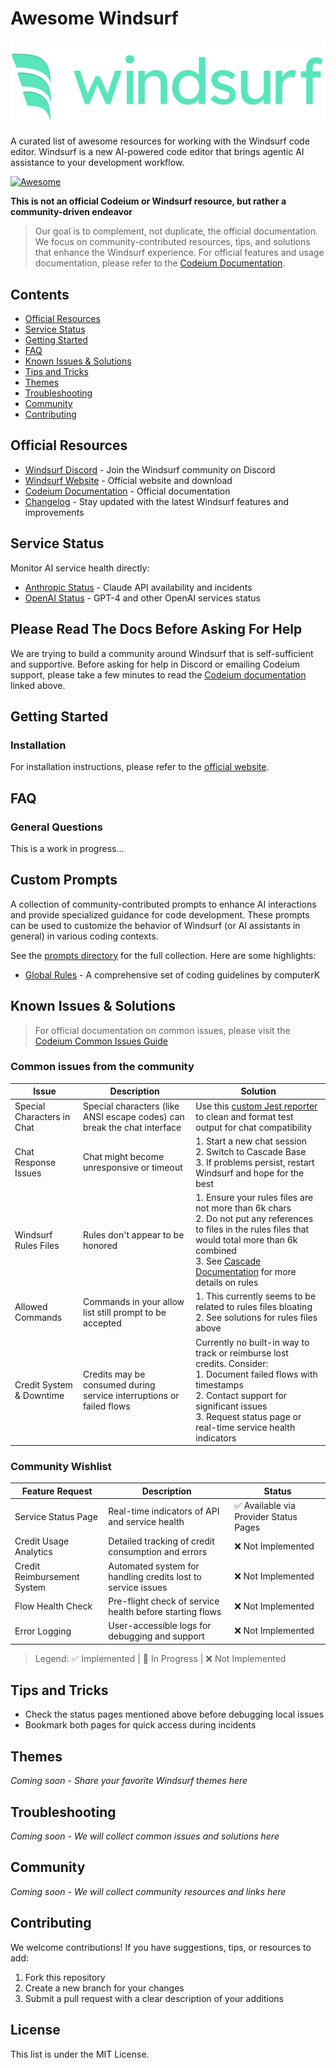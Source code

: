 # Awesome Windsurf

![alt text](windsurf_logo_wordmark.png)

A curated list of awesome resources for working with the Windsurf code editor. Windsurf is a new AI-powered code editor that brings agentic AI assistance to your development workflow.

[![Awesome](https://awesome.re/badge.svg)](https://awesome.re)

**This is not an official Codeium or Windsurf resource, but rather a community-driven endeavor**

> Our goal is to complement, not duplicate, the official documentation. We focus on community-contributed resources, tips, and solutions that enhance the Windsurf experience. For official features and usage documentation, please refer to the [Codeium Documentation](https://docs.codeium.com/getstarted/overview).

## Contents
- [Official Resources](#official-resources)
- [Service Status](#service-status)
- [Getting Started](#getting-started)
- [FAQ](#faq)
- [Known Issues & Solutions](#known-issues--solutions)
- [Tips and Tricks](#tips-and-tricks)
- [Themes](#themes)
- [Troubleshooting](#troubleshooting)
- [Community](#community)
- [Contributing](#contributing)

## Official Resources
- [Windsurf Discord](https://discord.com/invite/3XFf78nAx5) - Join the Windsurf community on Discord
- [Windsurf Website](https://www.codeium.com/windsurf) - Official website and download
- [Codeium Documentation](https://docs.codeium.com/windsurf/getting-started) - Official documentation
- [Changelog](https://codeium.com/changelog) - Stay updated with the latest Windsurf features and improvements

## Service Status
Monitor AI service health directly:
- [Anthropic Status](https://status.anthropic.com) - Claude API availability and incidents
- [OpenAI Status](https://status.openai.com) - GPT-4 and other OpenAI services status

## Please Read The Docs Before Asking For Help

We are trying to build a community around Windsurf that is self-sufficient and supportive. Before asking for help in Discord or emailing Codeium support, please take a few minutes to read the [Codeium documentation](https://docs.codeium.com/getstarted/overview) linked above.

## Getting Started

### Installation

For installation instructions, please refer to the [official website](https://www.codeium.com/windsurf).

## FAQ

### General Questions
This is a work in progress...

## Custom Prompts

A collection of community-contributed prompts to enhance AI interactions and provide specialized guidance for code development. These prompts can be used to customize the behavior of Windsurf (or AI assistants in general) in various coding contexts.

See the [prompts directory](content/prompts) for the full collection. Here are some highlights:

- [Global Rules](content/prompts/global-rules.md) - A comprehensive set of coding guidelines by computerK

## Known Issues & Solutions

> For official documentation on common issues, please visit the [Codeium Common Issues Guide](https://docs.codeium.com/troubleshooting/common-issues)

### Common issues from the community

| Issue | Description | Solution |
|-------|-------------|----------|
| Special Characters in Chat | Special characters (like ANSI escape codes) can break the chat interface | Use this [custom Jest reporter](https://gist.github.com/BryceEWatson/79ce7138bb4edb0a5ab6104cf1f6f72a) to clean and format test output for chat compatibility |
| Chat Response Issues | Chat might become unresponsive or timeout | 1. Start a new chat session<br>2. Switch to Cascade Base<br>3. If problems persist, restart Windsurf and hope for the best|
| Windsurf Rules Files | Rules don't appear to be honored | 1. Ensure your rules files are not more than 6k chars<br>2. Do not put any references to files in the rules files that would total more than 6k combined<br>3. See [Cascade Documentation](https://docs.codeium.com/windsurf/cascade#memories) for more details on rules |
| Allowed Commands | Commands in your allow list still prompt to be accepted | 1. This currently seems to be related to rules files bloating<br>2. See solutions for rules files above |
| Credit System & Downtime | Credits may be consumed during service interruptions or failed flows | Currently no built-in way to track or reimburse lost credits. Consider:<br>1. Document failed flows with timestamps<br>2. Contact support for significant issues<br>3. Request status page or real-time service health indicators |

### Community Wishlist
| Feature Request | Description | Status |
|----------------|-------------|---------|
| Service Status Page | Real-time indicators of API and service health | ✅ Available via Provider Status Pages |
| Credit Usage Analytics | Detailed tracking of credit consumption and errors | ❌ Not Implemented |
| Credit Reimbursement System | Automated system for handling credits lost to service issues | ❌ Not Implemented |
| Flow Health Check | Pre-flight check of service health before starting flows | ❌ Not Implemented |
| Error Logging | User-accessible logs for debugging and support | ❌ Not Implemented |

> Legend: ✅ Implemented | 🚧 In Progress | ❌ Not Implemented

## Tips and Tricks
- Check the status pages mentioned above before debugging local issues
- Bookmark both pages for quick access during incidents

## Themes
*Coming soon - Share your favorite Windsurf themes here*

## Troubleshooting
*Coming soon - We will collect common issues and solutions here*

## Community
*Coming soon - We will collect community resources and links here*

## Contributing
We welcome contributions! If you have suggestions, tips, or resources to add:
1. Fork this repository
2. Create a new branch for your changes
3. Submit a pull request with a clear description of your additions

## License
This list is under the MIT License.